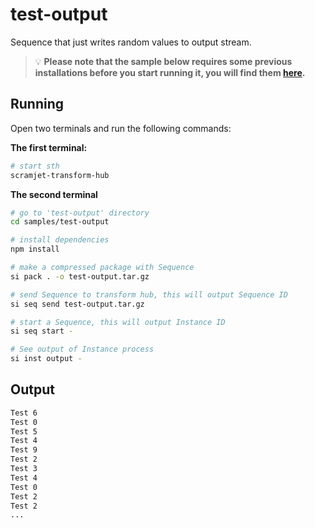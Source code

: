 # test-output

Sequence that just writes random values to output stream.

> :bulb: **Please note that the sample below requires some previous installations before you start running it, you will find them [here](../../README.md#3-install-scramjet-transform-hub).**

## Running

Open two terminals and run the following commands:

**The first terminal:**

```bash
# start sth
scramjet-transform-hub
```

**The second terminal**

```bash
# go to 'test-output' directory
cd samples/test-output

# install dependencies
npm install

# make a compressed package with Sequence
si pack . -o test-output.tar.gz

# send Sequence to transform hub, this will output Sequence ID
si seq send test-output.tar.gz

# start a Sequence, this will output Instance ID
si seq start -

# See output of Instance process
si inst output -
```

## Output

```bash
Test 6
Test 0
Test 5
Test 4
Test 9
Test 2
Test 3
Test 4
Test 0
Test 2
Test 2
...
```
